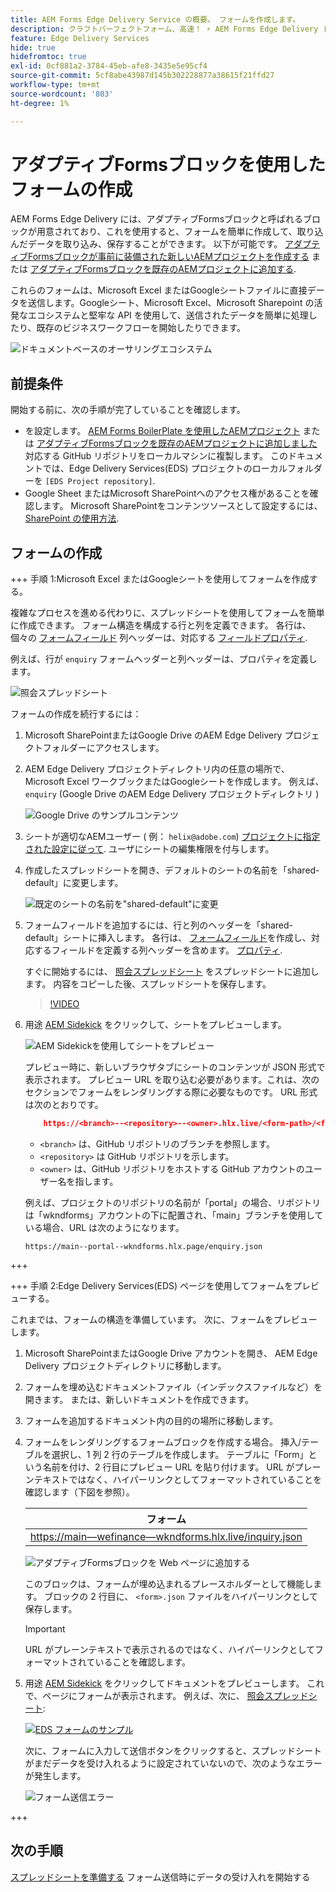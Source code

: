 ```yaml
---
title: AEM Forms Edge Delivery Service の概要。 フォームを作成します。
description: クラフトパーフェクトフォーム、高速！ ⚡ AEM Forms Edge Delivery ドキュメントベースのオーサリング=超高速で SEO に対応したフォームで、より幸せなユーザーと検索エンジンを実現。
feature: Edge Delivery Services
hide: true
hidefromtoc: true
exl-id: 0cf881a2-3784-45eb-afe8-3435e5e95cf4
source-git-commit: 5cf8abe43987d145b302228877a38615f21ffd27
workflow-type: tm+mt
source-wordcount: '803'
ht-degree: 1%

---
```


# アダプティブFormsブロックを使用したフォームの作成

AEM Forms Edge Delivery には、アダプティブFormsブロックと呼ばれるブロックが用意されており、これを使用すると、フォームを簡単に作成して、取り込んだデータを取り込み、保存することができます。 以下が可能です。 [アダプティブFormsブロックが事前に装備された新しいAEMプロジェクトを作成する](/help/edge/docs/forms/tutorial.md#create-a-new-aem-project-pre-equipped-with-adaptive-forms-block) または [アダプティブFormsブロックを既存のAEMプロジェクトに追加する](/help/edge/docs/forms/tutorial.md#add-adaptive-forms-block-to-your-existing-aem-project).

これらのフォームは、Microsoft Excel またはGoogleシートファイルに直接データを送信します。Googleシート、Microsoft Excel、Microsoft Sharepoint の活発なエコシステムと堅牢な API を使用して、送信されたデータを簡単に処理したり、既存のビジネスワークフローを開始したりできます。

![ドキュメントベースのオーサリングエコシステム](/help/edge/assets/document-based-authoring-workflow-create-form.png)




## 前提条件

開始する前に、次の手順が完了していることを確認します。

* を設定します。 [AEM Forms BoilerPlate を使用したAEMプロジェクト](/help/edge/docs/forms/tutorial.md#create-a-new-aem-project-pre-equipped-with-adaptive-forms-block) または [アダプティブFormsブロックを既存のAEMプロジェクトに追加しました](/help/edge/docs/forms/tutorial.md#add-adaptive-forms-block-to-your-existing-aem-project) 対応する GitHub リポジトリをローカルマシンに複製します。
このドキュメントでは、Edge Delivery Services(EDS) プロジェクトのローカルフォルダーを `[EDS Project repository]`.
* Google Sheet またはMicrosoft SharePointへのアクセス権があることを確認します。 Microsoft SharePointをコンテンツソースとして設定するには、 [SharePoint の使用方法](https://www.aem.live/docs/setup-customer-sharepoint).



## フォームの作成

<!-- 

+++ Step 1: Add the Adaptive Forms Block to your Edge Delivery Services (EDS) project.

The Adaptive  empowers users to create forms for an Edge Delivery ServicesSite. However, this block isn't included in the default AEM boilerplate (used to create an Edge Delivery Services project). To seamlessly integrate the Adaptive Forms Block into your Edge Delivery Services project:

1. **Clone the Adaptive Forms Block repository**: Clone the [Adaptive Forms Block repository](https://github.com/adobe-rnd/form-block) on your local machine. It contains the code to render the form on an EDS webpage. In this document, the local folder of your Forms Block repository is referred as `[Adaptive Forms Block repository]`.
1. **Locate the Adaptive Forms Block Repository:** Access the [Adaptive Forms Block repository]/blocks/src folder and copy its content. 

1. on your local machine and copy the `form` folder. 
1. **Paste the Adaptive Forms Block's code into your EDS Project:**
Navigate to the [EDS Project repository]/blocks/ folder on your local machine and create a 'form' folder. Paste the `[Adaptive Forms Block repository]/blocks/src content`, copied in perevious step to the `[EDS Project repository]/blocks/form` folder.
1. **Commit Changes to GitHub:** Check in the `[EDS Project repository]/blocks/form` folder and its underlying files to your Edge Delivery Services project on GitHub.

After completing these steps, the Adaptive Forms Block is successfully added to your Edge Delivery Services (EDS) project repository on GitHub. You can now create and add forms to a EDS Sites page.
 

**Troubleshooting GitHub build issues**

Ensure a smooth GitHub build process by addressing potential issues:

* **Resolve Module Path Error:**
    If you encounter the error "Unable to resolve path to module "'../../scripts/lib-franklin.js'", navigate to the [EDS Project]/blocks/forms/form.js file. Update the import statement by replacing the lib-franklin.js file with the aem.js file.

* **Handle Linting Errors:**
    Should you come across any linting errors, you can bypass them. Open the [EDS Project]/package.json file and modify the "lint" script from "lint": "npm run lint:js && npm run lint:css" to "lint": "echo 'skipping linting for now'". Save the file and commit the changes to your GitHub project.

+++

-->

+++ 手順 1:Microsoft Excel またはGoogleシートを使用してフォームを作成する。

複雑なプロセスを進める代わりに、スプレッドシートを使用してフォームを簡単に作成できます。 フォーム構造を構成する行と列を定義できます。 各行は、個々の [フォームフィールド](/help/edge/docs/forms/form-components.md#available-components) 列ヘッダーは、対応する [フィールドプロパティ](/help/edge/docs/forms/form-components.md#components-properties).

例えば、行が `enquiry` フォームヘッダーと列ヘッダーは、プロパティを定義します。

![照会スプレッドシート](/help/edge/assets/enquiry-form-spreadsheet.png)

フォームの作成を続行するには：

1. Microsoft SharePointまたはGoogle Drive のAEM Edge Delivery プロジェクトフォルダーにアクセスします。

1. AEM Edge Delivery プロジェクトディレクトリ内の任意の場所で、Microsoft Excel ワークブックまたはGoogleシートを作成します。 例えば、 `enquiry` (Google Drive のAEM Edge Delivery プロジェクトディレクトリ )

   ![Google Drive のサンプルコンテンツ](/help/edge/assets/upload-sample-files-to-your-content-folder.png)

1. シートが適切なAEMユーザー ( 例： `helix@adobe.com`) [プロジェクトに指定された設定に従って](https://www.aem.live/docs/setup-customer-sharepoint). ユーザにシートの編集権限を付与します。

1. 作成したスプレッドシートを開き、デフォルトのシートの名前を「shared-default」に変更します。

   ![既定のシートの名前を&quot;shared-default&quot;に変更](/help/edge/assets/rename-sheet-to-shared-default.png)

1. フォームフィールドを追加するには、行と列のヘッダーを「shared-default」シートに挿入します。 各行は、 [フォームフィールド](/help/edge/docs/forms/form-components.md#available-components)を作成し、対応するフィールドを定義する列ヘッダーを含めます。 [プロパティ](/help/edge/docs/forms/form-components.md#components-properties).


   すぐに開始するには、 [照会スプレッドシート](https://docs.google.com/spreadsheets/d/196lukD028RDK_evBelkOonPxC7w0l_IiJ-Yx3DvMfNk/edit#gid=0) をスプレッドシートに追加します。 内容をコピーした後、スプレッドシートを保存します。

   >[!VIDEO](https://video.tv.adobe.com/v/3427468?quality=12&learn=on)


1. 用途 [AEM Sidekick](https://www.aem.live/developer/tutorial#preview-and-publish-your-content) をクリックして、シートをプレビューします。

   ![AEM Sidekickを使用してシートをプレビュー](/help/edge/assets/preview-form.png)

   プレビュー時に、新しいブラウザタブにシートのコンテンツが JSON 形式で表示されます。 プレビュー URL を取り込む必要があります。これは、次のセクションでフォームをレンダリングする際に必要なものです。 URL 形式は次のとおりです。


   ```JSON
       https://<branch>--<repository>--<owner>.hlx.live/<form-path>/<form-file-name>.json
   ```

   * `<branch>` は、GitHub リポジトリのブランチを参照します。
   * `<repository>` は GitHub リポジトリを示します。
   * `<owner>` は、GitHub リポジトリをホストする GitHub アカウントのユーザー名を指します。

   例えば、プロジェクトのリポジトリの名前が「portal」の場合、リポジトリは「wkndforms」アカウントの下に配置され、「main」ブランチを使用している場合、URL は次のようになります。

   `https://main--portal--wkndforms.hlx.page/enquiry.json`


+++

+++ 手順 2:Edge Delivery Services(EDS) ページを使用してフォームをプレビューする。


これまでは、フォームの構造を準備しています。 次に、フォームをプレビューします。

1. Microsoft SharePointまたはGoogle Drive アカウントを開き、 AEM Edge Delivery プロジェクトディレクトリに移動します。



1. フォームを埋め込むドキュメントファイル（インデックスファイルなど）を開きます。 または、新しいドキュメントを作成できます。

1. フォームを追加するドキュメント内の目的の場所に移動します。

1. フォームをレンダリングするフォームブロックを作成する場合。 挿入/テーブルを選択し、1 列 2 行のテーブルを作成します。 テーブルに「Form」という名前を付け、2 行目にプレビュー URL を貼り付けます。 URL がプレーンテキストではなく、ハイパーリンクとしてフォーマットされていることを確認します（下図を参照）。

   | フォーム |
   |---|
   | [https://main—wefinance—wkndforms.hlx.live/inquiry.json](https://main--wefinance--wkndforms.hlx.live/enquiry.json) |


   ![アダプティブFormsブロックを Web ページに追加する](/help/edge/assets/add-adaptive-forms-block.png)

   このブロックは、フォームが埋め込まれるプレースホルダーとして機能します。 ブロックの 2 行目に、 `<form>.json` ファイルをハイパーリンクとして保存します。

   >[!IMPORTANT]
   >
   >
   > URL がプレーンテキストで表示されるのではなく、ハイパーリンクとしてフォーマットされていることを確認します。


1. 用途 [AEM Sidekick](https://www.aem.live/developer/tutorial#preview-and-publish-your-content) をクリックしてドキュメントをプレビューします。 これで、ページにフォームが表示されます。 例えば、次に、 [照会スプレッドシート](https://docs.google.com/spreadsheets/d/196lukD028RDK_evBelkOonPxC7w0l_IiJ-Yx3DvMfNk/edit#gid=0):


   [![EDS フォームのサンプル](/help/edge/assets/eds-form.png)](https://main--portal--wkndforms.hlx.live/)

   次に、フォームに入力して送信ボタンをクリックすると、スプレッドシートがまだデータを受け入れるように設定されていないので、次のようなエラーが発生します。

   ![フォーム送信エラー](/help/edge/assets/form-error.png)

+++


## 次の手順

[スプレッドシートを準備する](/help/edge/docs/forms/submit-forms.md) フォーム送信時にデータの受け入れを開始する



